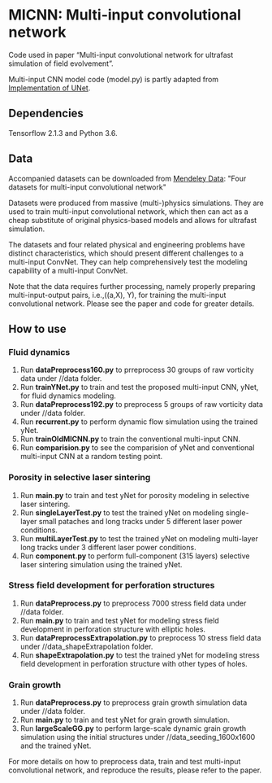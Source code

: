 # MICNN: Multi-input convolutional network

Code used in paper “Multi-input convolutional network for ultrafast simulation of field evolvement”.

Multi-input CNN model code (model.py) is partly adapted from [Implementation of UNet](https://github.com/zhixuhao/unet).


## Dependencies

  Tensorflow 2.1.3 and Python 3.6.
  
## Data

Accompanied datasets can be downloaded from [Mendeley Data](https://data.mendeley.com/): "Four datasets for multi-input convolutional network"

Datasets were produced from massive (multi-)physics simulations. They are used to train multi-input convolutional network, which then can act as a cheap substitute of original physics-based models and allows for ultrafast simulation. 

The datasets and four related physical and engineering problems have distinct characteristics, which should present different challenges to a multi-input ConvNet. They can help comprehensively test the modeling capability of a multi-input ConvNet.

Note that the data requires further processing, namely properly preparing multi-input-output pairs, i.e.,((a,X), Y), for training the multi-input convolutional network. Please see the paper and code for greater details.

## How to use

### Fluid dynamics

1. Run **dataPreprocess160.py** to prreprocess 30 groups of raw vorticity data under //data folder.
2. Run **trainYNet.py** to train and test the proposed multi-input CNN, yNet, for fluid dynamics modeling.
3. Run **dataPreprocess192.py** to preprocess 5 groups of raw vorticity data under //data folder.
4. Run **recurrent.py** to perform dynamic flow simulation using the trained yNet.
5. Run **trainOldMICNN.py** to train the conventional multi-input CNN.
6. Run **comparision.py** to see the comparision of yNet and conventional multi-input CNN at a random testing point.

### Porosity in selective laser sintering

1. Run **main.py** to train and test yNet for porosity modeling in selective laser sintering.
2. Run **singleLayerTest.py** to test the trained yNet on modeling single-layer small pataches and long tracks under 5 different laser power conditions.
3. Run **multiLayerTest.py** to test the trained yNet on modeling multi-layer long tracks under 3 different laser power conditions.
4. Run **component.py** to perform full-component (315 layers) selective laser sintering simulation using the trained yNet.

### Stress field development for perforation structures

1. Run **dataPreprocess.py** to preprocess 7000 stress field data under //data folder.
2. Run **main.py** to train and test yNet for modeling stress field development in perforation structure with elliptic holes.
3. Run **dataPreprocessExtrapolation.py** to preprocess 10 stress field data under //data_shapeExtrapolation folder.
4. Run **shapeExtrapolation.py** to test the trained yNet for modeling stress field development in perforation structure with other types of holes.

### Grain growth

1. Run **dataPreprocess.py** to preprocess grain growth simulation data under //data folder.
2. Run **main.py** to train and test yNet for grain growth simulation.
3. Run **largeScaleGG.py** to perform large-scale dynamic grain growth simulation using the initial structures under //data_seeding_1600x1600 and the trained yNet.


For more details on how to preprocess data, train and test multi-input convolutional network, and reproduce the results, please refer to the paper.



